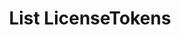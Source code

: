 ---
title: List LicenseTokens
excerpt: Retrieve a paginated, filtered list of LicenseTokens
api:
  file: jacobswagger.json
  operationId: post_api-v2-licenses-tokens
hidden: false
---